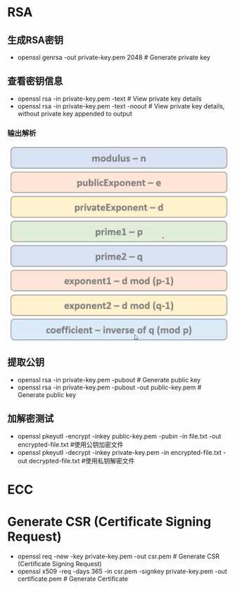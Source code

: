 # RSA

## 生成RSA密钥
- openssl genrsa -out private-key.pem 2048 # Generate private key

## 查看密钥信息
- openssl rsa -in private-key.pem -text # View private key details
- openssl rsa -in private-key.pem -text -noout # View private key details, without private key appended to output
### 输出解析
![](./image/rsa_key的组成.png)

## 提取公钥
- openssl rsa -in private-key.pem -pubout # Generate public key
- openssl rsa -in private-key.pem -pubout -out public-key.pem # Generate public key

## 加解密测试
- openssl pkeyutl -encrypt -inkey public-key.pem -pubin -in file.txt -out encrypted-file.txt #使用公钥加密文件
- openssl pkeyutl -decrypt -inkey private-key.pem -in encrypted-file.txt -out decrypted-file.txt #使用私钥解密文件

# ECC

# Generate CSR (Certificate Signing Request)
- openssl req -new -key private-key.pem -out csr.pem # Generate CSR (Certificate Signing Request)
- openssl x509 -req -days 365 -in csr.pem -signkey private-key.pem -out certificate.pem # Generate Certificate